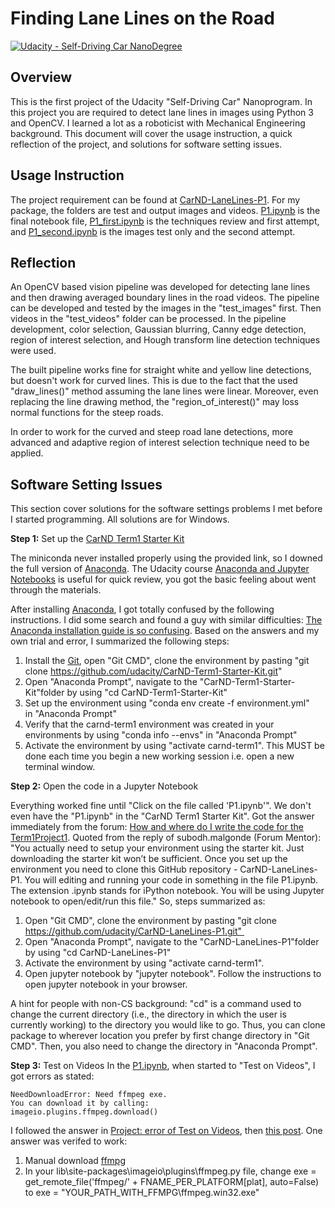 # **Finding Lane Lines on the Road** 
[![Udacity - Self-Driving Car NanoDegree](https://s3.amazonaws.com/udacity-sdc/github/shield-carnd.svg)](http://www.udacity.com/drive)

Overview
---

This is the first project of the Udacity "Self-Driving Car" Nanoprogram. In this project you are required to detect lane lines in images using Python 3 and OpenCV. I learned a lot as a roboticist with Mechanical Engineering background. This document will cover the usage instruction, a quick reflection of the project, and solutions for software setting issues. 

Usage Instruction
---

The project requirement can be found at [CarND-LaneLines-P1](https://github.com/udacity/CarND-LaneLines-P1). For my package, the folders are test and output images and videos. [P1.ipynb](https://github.com/jwangjie/SDC-LaneLines-P1/blob/master/P1.ipynb) is the final notebook file, [P1_first.ipynb](https://github.com/jwangjie/SDC-LaneLines-P1/blob/master/P1_first.ipynb) is the techniques review and first attempt, and [P1_second.ipynb](https://github.com/jwangjie/SDC-LaneLines-P1/blob/master/P1_second.ipynb) is the images test only and the second attempt. 

Reflection 
---

An OpenCV based vision pipeline was developed for detecting lane lines and then drawing averaged boundary lines in the road videos. The pipeline can be developed and tested by the images in the "test_images" first. Then videos in the "test_videos" folder can be processed. In the pipeline development, color selection, Gaussian blurring, Canny edge detection, region of interest selection, and Hough transform line detection techniques were used. 

The built pipeline works fine for straight white and yellow line detections, but doesn't work for curved lines. This is due to the fact that the used "draw_lines()" method assuming the lane lines were linear. Moreover, even replacing the line drawing method, the "region_of_interest()" may loss normal functions for the steep roads. 

In order to work for the curved and steep road lane detections, more advanced and adaptive region of interest selection technique need to be applied. 

Software Setting Issues
---

This section cover solutions for the software settings problems I met before I started programming. All solutions are for Windows. 

**Step 1:** Set up the [CarND Term1 Starter Kit](https://github.com/udacity/CarND-Term1-Starter-Kit/blob/master/README.md)

The miniconda never installed properly using the provided link, so I downed the full version of [Anaconda](https://www.anaconda.com/download/). The Udacity course [Anaconda and Jupyter Notebooks](https://classroom.udacity.com/courses/ud1111) is useful for quick review, you got the basic feeling about went through the materials. 

After installing [Anaconda](https://www.anaconda.com/download/), I got totally confused by the following instructions. I did some search and found a guy with similar difficulties: [The Anaconda installation guide is so confusing](https://discussions.udacity.com/t/the-anaconda-installation-guide-is-so-confusing/312695). Based on the answers and my own trial and error, I summarized the following steps: 

1. Install the [Git](https://git-scm.com/downloads), open "Git CMD", clone the environment by pasting "git clone https://github.com/udacity/CarND-Term1-Starter-Kit.git"  
2. Open "Anaconda Prompt", navigate to the "CarND-Term1-Starter-Kit"folder by using "cd CarND-Term1-Starter-Kit" 
3. Set up the environment using "conda env create -f environment.yml" in "Anaconda Prompt"
4. Verify that the carnd-term1 environment was created in your environments by using "conda info --envs" in "Anaconda Prompt"
5. Activate the environment by using "activate carnd-term1". This MUST be done each time you begin a new working session i.e. open a new terminal window. 

**Step 2:** Open the code in a Jupyter Notebook

Everything worked fine until "Click on the file called 'P1.ipynb'". We don't even have the "P1.ipynb" in the "CarND Term1 Starter Kit". Got the answer immediately from the forum: [How and where do I write the code for the Term1Project1](https://discussions.udacity.com/t/how-and-where-do-i-write-the-code-for-the-term1project1/388155). Quoted from the reply of subodh.malgonde (Forum Mentor): "You actually need to setup your environment using the starter kit. Just downloading the starter kit won’t be sufficient. Once you set up the environment you need to clone this GitHub repository - CarND-LaneLines-P1. You will editing and running your code in something in the file P1.ipynb. The extension .ipynb stands for iPython notebook. You will be using Jupyter notebook to open/edit/run this file." So, steps summarized as:

1. Open "Git CMD", clone the environment by pasting "git clone https://github.com/udacity/CarND-LaneLines-P1.git" 
2. Open "Anaconda Prompt", navigate to the "CarND-LaneLines-P1"folder by using "cd CarND-LaneLines-P1" 
3. Activate the environment by using "activate carnd-term1". 
4. Open jupyter notebook by "jupyter notebook". Follow the instructions to open jupyter notebook in your browser. 

A hint for people with non-CS background: "cd" is a command used to change the current directory (i.e., the directory in which the user is currently working) to the directory you would like to go. Thus, you can clone package to wherever location you prefer by first change directory in "Git CMD". Then, you also need to change the directory in "Anaconda Prompt". 

**Step 3:** Test on Videos
In the [P1.ipynb](https://github.com/udacity/CarND-LaneLines-P1/blob/master/P1.ipynb), when started to "Test on Videos", I got errors as stated:  
```
NeedDownloadError: Need ffmpeg exe. 
You can download it by calling: 
imageio.plugins.ffmpeg.download()
```
I followed the answer in [Project: error of Test on Videos](https://discussions.udacity.com/t/project-error-of-test-on-videos/274082), then [this post](https://stackoverflow.com/questions/41402550/raise-needdownloaderrorneed-ffmpeg-exe-needdownloaderror-need-ffmpeg-exe). One answer was verifed to work: 

1. Manual download [ffmpg](https://github.com/imageio/imageio-binaries/blob/master/ffmpeg/ffmpeg-win32-v3.2.4.exe)
2. In your  lib\site-packages\imageio\plugins\ffmpeg.py  file, change  exe = get_remote_file('ffmpeg/' + FNAME_PER_PLATFORM[plat], auto=False)  to  exe = "YOUR_PATH_WITH_FFMPG\\ffmpeg.win32.exe" 

